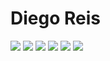 # Diego Reis


<a href = "https://www.linkedin.com/in/diegolrs/"><img src="https://img.shields.io/badge/LinkedIn-blue?style=for-the-badge&logo=Linkedin"></a>
<a href = "mailto:hairbowsgame@gmail.com"><img src="https://img.shields.io/badge/-Gmail-c14438?style=for-the-badge&logo=Gmail&logoColor=white" target="_blank"></a>
<a href = "https://instagram.com/diegolrs"><img src="https://img.shields.io/badge/-Instagram-%23E4405F?style=for-the-badge&logo=instagram&logoColor=white"></a>
<a href = "https://instagram.com/diegolrs"><img src="https://img.shields.io/badge/-Instagram-%23E4405F?style=for-the-badge&logo=instagram&logoColor=white"></a>
<a href = "https://store.steampowered.com/search/?publisher=Donnie%20Game%20Studio"><img src="https://img.shields.io/badge/Steam-000000?style=for-the-badge&logo=steam&logoColor=white"></a>
<a href = "https://diegolrs.itch.io/"><img src="https://img.shields.io/badge/Itch.io-FA5C5C?style=for-the-badge&logo=itch.io&logoColor=white"></a>

<!--
**diegolrs/diegolrs** is a ✨ _special_ ✨ repository because its `README.md` (this file) appears on your GitHub profile.

Here are some ideas to get you started:

- 🔭 I’m currently working on ...
- 🌱 I’m currently learning ...
- 👯 I’m looking to collaborate on ...
- 🤔 I’m looking for help with ...
- 💬 Ask me about ...
- 📫 How to reach me: ...
- 😄 Pronouns: ...
- ⚡ Fun fact: ...
-->
